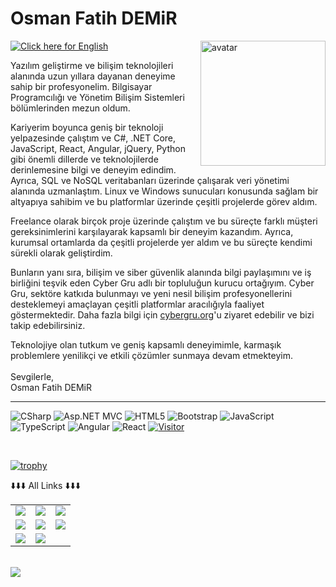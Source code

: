 # Osman Fatih DEMiR
<img align="right" alt="avatar" width="200" src="me.jpg"> 

[![Click here for English](https://img.shields.io/badge/Click%20here%20for-English-blue)](https://translate.google.com/translate?sl=auto&tl=en&u=https://github.com/osmanfatihdemir/)

Yazılım geliştirme ve bilişim teknolojileri alanında uzun yıllara dayanan deneyime sahip bir profesyonelim. Bilgisayar Programcılığı ve Yönetim Bilişim Sistemleri bölümlerinden mezun oldum.

Kariyerim boyunca geniş bir teknoloji yelpazesinde çalıştım ve C#, .NET Core, JavaScript, React, Angular, jQuery, Python gibi önemli dillerde ve teknolojilerde derinlemesine bilgi ve deneyim edindim. Ayrıca, SQL ve NoSQL veritabanları üzerinde çalışarak veri yönetimi alanında uzmanlaştım. Linux ve Windows sunucuları konusunda sağlam bir altyapıya sahibim ve bu platformlar üzerinde çeşitli projelerde görev aldım.

Freelance olarak birçok proje üzerinde çalıştım ve bu süreçte farklı müşteri gereksinimlerini karşılayarak kapsamlı bir deneyim kazandım. Ayrıca, kurumsal ortamlarda da çeşitli projelerde yer aldım ve bu süreçte kendimi sürekli olarak geliştirdim.

Bunların yanı sıra, bilişim ve siber güvenlik alanında bilgi paylaşımını ve iş birliğini teşvik eden Cyber Gru adlı bir topluluğun kurucu ortağıyım. Cyber Gru, sektöre katkıda bulunmayı ve yeni nesil bilişim profesyonellerini desteklemeyi amaçlayan çeşitli platformlar aracılığıyla faaliyet göstermektedir. Daha fazla bilgi için <a href="https://cybergru.org/">cybergru.org</a>'u ziyaret edebilir ve bizi takip edebilirsiniz.

Teknolojiye olan tutkum ve geniş kapsamlı deneyimimle, karmaşık problemlere yenilikçi ve etkili çözümler sunmaya devam etmekteyim.<br/>
<br/>
Sevgilerle,<br/>
Osman Fatih DEMiR
<hr />

![CSharp](https://img.shields.io/badge/C%23-.NET%20CORE-green)
![Asp.NET MVC](https://img.shields.io/badge/C%23-Asp.Net%20MVC-blue)
![HTML5](https://img.shields.io/badge/-NoSQL-E34F26?style=flat&logo=NoSQL&logoColor=fff)
![Bootstrap](https://img.shields.io/badge/-Bootstrap-563D7C?style=flat&logo=bootstrap&logoColor=fff)
![JavaScript](https://img.shields.io/badge/-JavaScript-913131?style=flat&logo=javascript&labelColor=ffff)
![TypeScript](https://img.shields.io/badge/-TypeScript-007ACC?style=flat&logo=typescript&logoColor=fff)
![Angular](https://img.shields.io/badge/-Angular-DD0031?style=flat&logo=angular&logoColor=fff)
![React](https://img.shields.io/badge/React-20232A?style=flat&logo=react&logoColor=FFFF99)
[![Visitor](https://visitor-badge.laobi.icu/badge?page_id=osmanfatihdemir.osmanfatihdemir)](#)

<br/>

[![trophy](https://github-profile-trophy.vercel.app/?username=osmanfatihdemir&theme=onedark&row=2&column=3)](https://github.com/ryo-ma/github-profile-trophy)



<table class="center">
<tr> 
          ⬇️⬇️⬇️ All Links ⬇️⬇️⬇️
 </tr>
<tr>
  <td><a href="https://www.youtube.com/channel/UC4vFiAfS2tlKInMC3-GY7RQ/featured">
<img src="https://img.shields.io/badge/YouTube-FF0000?style=for-the-badge&logo=youtube&logoColor=white">
</a> 
<td><a href="https://twitch.tv/">
<img src="https://img.shields.io/badge/Twitch-9146FF?style=for-the-badge&logo=twitch&logoColor=white">
</a>
<td><a href="#">
<img src="https://img.shields.io/badge/Discord-7289DA?style=for-the-badge&logo=discord&logoColor=white">
  </a> </tr>
  <tr>
<td><a href="https://instagram.com/">
<img src="https://img.shields.io/badge/Instagram-E4405F?style=for-the-badge&logo=instagram&logoColor=white">
</a> 
<td><a href="https://twitter.com/1boole">
<img src="https://img.shields.io/badge/Twitter-1DA1F2?style=for-the-badge&logo=twitter&logoColor=white">
</a>
<td><a href="https://github.com/1boole">
<img src="https://img.shields.io/badge/GitHub-100000?style=for-the-badge&logo=github&logoColor=white">
  </a> </tr>
  <tr>
<td><a href="https://www.linkedin.com/in/osman-fatih-demir/">
<img src="https://img.shields.io/badge/LinkedIn-0077B5?style=for-the-badge&logo=linkedin&logoColor=white">
</a> 
<td><a href="#">
<img src="https://img.shields.io/badge/Gmail-D14836?style=for-the-badge&logo=gmail&logoColor=white">
  </tr>
</table>

</br>


<img align="left" src="https://github-readme-stats.vercel.app/api?username=osmanfatihdemir&theme=blue-green">

<br/><br/>




